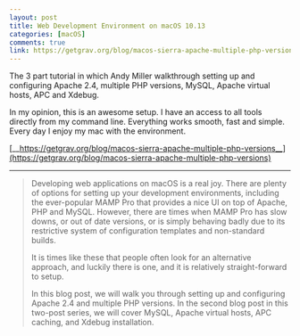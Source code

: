 ```yaml
---
layout: post
title: Web Development Environment on macOS 10.13
categories: [macOS]
comments: true
link: https://getgrav.org/blog/macos-sierra-apache-multiple-php-versions
---
```


The 3 part tutorial in which Andy Miller walkthrough setting up and configuring Apache 2.4, multiple PHP versions, MySQL, Apache virtual hosts, APC and Xdebug.

In my opinion, this is an awesome setup. I have an access to all tools directly from my command line. Everything works smooth, fast and simple. Every day I enjoy my mac with the environment.

[__https://getgrav.org/blog/macos-sierra-apache-multiple-php-versions__](https://getgrav.org/blog/macos-sierra-apache-multiple-php-versions)

___

> Developing web applications on macOS is a real joy. There are plenty of options for setting up your development environments, including the ever-popular MAMP Pro that provides a nice UI on top of Apache, PHP and MySQL. However, there are times when MAMP Pro has slow downs, or out of date versions, or is simply behaving badly due to its restrictive system of configuration templates and non-standard builds.
> 
> It is times like these that people often look for an alternative approach, and luckily there is one, and it is relatively straight-forward to setup.
> 
> In this blog post, we will walk you through setting up and configuring Apache 2.4 and multiple PHP versions. In the second blog post in this two-post series, we will cover MySQL, Apache virtual hosts, APC caching, and Xdebug installation.